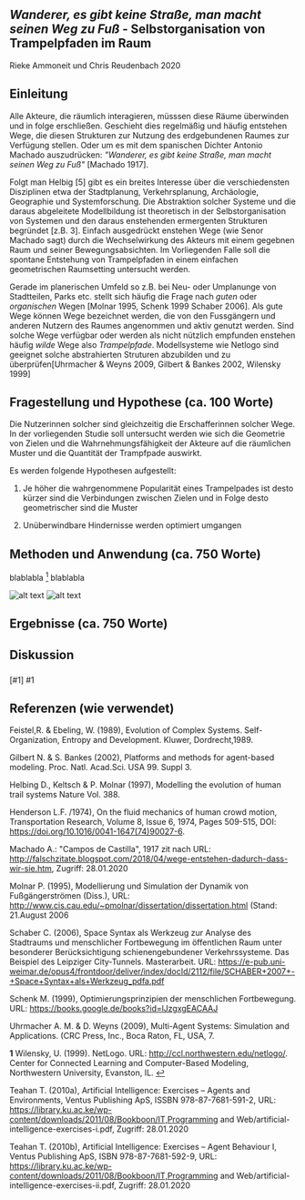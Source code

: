 ## _Wanderer, es gibt keine Straße, man macht seinen Weg zu Fuß_ - Selbstorganisation von Trampelpfaden im Raum

Rieke Ammoneit und Chris Reudenbach 2020

## Einleitung

Alle Akteure, die räumlich interagieren, müsssen diese Räume überwinden und in folge erschließen. Geschieht dies regelmäßig und häufig entstehen Wege, die diesen Strukturen zur Nutzung des erdgebundenen Raumes zur Verfügung stellen. Oder um es mit dem spanischen Dichter Antonio Machado auszudrücken: _"Wanderer, es gibt keine Straße, man macht seinen Weg zu Fuß"_ [Machado 1917]. 

Folgt man Helbig [5] gibt es ein breites Interesse über die verschiedensten Disziplinen etwa der Stadtplanung, Verkehrsplanung, Archäologie, Geographie und Systemforschung. Die Abstraktion solcher Systeme und die daraus abgeleitete Modellbildung ist theoretisch in der Selbstorganisation von Systemen und den daraus enstehenden ermergenten Strukturen begründet [z.B. 3]. Einfach ausgedrückt enstehen Wege (wie Senor Machado sagt) durch die Wechselwirkung des Akteurs mit einem gegebnen Raum und seiner Bewegungsabsichten. 
Im Vorliegenden Falle soll die spontane Entstehung von Trampelpfaden in einem einfachen geometrischen Raumsetting untersucht werden. 

Gerade im planerischen Umfeld so z.B. bei Neu- oder Umplanunge von Stadtteilen, Parks etc. stellt sich häufig die Frage nach _guten_ oder _organischen_ Wegen [Molnar 1995, Schenk 1999 Schaber 2006]. Als gute Wege können Wege bezeichnet werden, die von den Fussgängern und anderen Nutzern des Raumes angenommen und aktiv genutzt werden. Sind solche Wege verfügbar oder werden als nicht nützlich empfunden enstehen häufig _wilde_ Wege also _Trampelpfade_. Modellsysteme wie Netlogo sind geeignet solche abstrahierten Struturen abzubilden und zu überprüfen[Uhrmacher & Weyns 2009, Gilbert & Bankes 2002, Wilensky 1999] 

## Fragestellung und Hypothese (ca. 100 Worte)


Die Nutzerinnen solcher sind gleichzeitig die Erschafferinnen solcher Wege. In der vorliegenden Studie soll untersucht werden wie sich die Geometrie von Zielen und die Wahrnehmungsfähigkeit der Akteure auf die räumlichen Muster und die Quantität der Trampfpade auswirkt.

Es werden folgende Hypothesen aufgestellt:

1. Je höher die wahrgenommene  Popularität eines Trampelpades ist desto kürzer sind die Verbindungen zwischen Zielen und in Folge desto geometrischer sind die Muster

2. Unüberwindbare Hindernisse werden optimiert umgangen


## Methoden und Anwendung (ca. 750 Worte)

blablabla [<sup>1</sup>](#1) blablabla




![alt text](http://location/of/image)
![alt text](file:path)

## Ergebnisse (ca. 750 Worte)

## Diskussion

###
[#1] #1 

## Referenzen (wie verwendet)


Feistel,R. & Ebeling, W. (1989), Evolution of Complex Systems. Self-Organization, Entropy and Development. Kluwer, Dordrecht,1989.

Gilbert N. & S. Bankes (2002), Platforms and methods for agent-based modeling. Proc. Natl. Acad.Sci. USA 99. Suppl 3.

Helbing D., Keltsch & P. Molnar (1997), Modelling the evolution of human trail systems Nature  Vol. 388.

Henderson L.F. /1974), On the fluid mechanics of human crowd motion, Transportation Research, Volume 8, Issue 6, 1974, Pages 509-515, DOI: https://doi.org/10.1016/0041-1647(74)90027-6.

Machado A.: "Campos de Castilla", 1917 zit nach URL: http://falschzitate.blogspot.com/2018/04/wege-entstehen-dadurch-dass-wir-sie.htm, Zugriff: 28.01.2020

Molnar P. (1995), Modellierung und Simulation der Dynamik von Fußgängerströmen (Diss.), URL: http://www.cis.cau.edu/~pmolnar/dissertation/dissertation.html (Stand: 21.August 2006

Schaber C. (2006), Space Syntax als Werkzeug zur Analyse des Stadtraums und menschlicher Fortbewegung im öffentlichen Raum unter besonderer Berücksichtigung schienengebundener Verkehrssysteme.   Das Beispiel des Leipziger City-Tunnels. Masterarbeit. URL: https://e-pub.uni-weimar.de/opus4/frontdoor/deliver/index/docId/2112/file/SCHABER+2007+-+Space+Syntax+als+Werkzeug_pdfa.pdf

Schenk M. (1999), Optimierungsprinzipien der menschlichen Fortbewegung. URL: https://books.google.de/books?id=lJzgxgEACAAJ

Uhrmacher A. M. & D. Weyns (2009), Multi-Agent Systems: Simulation and Applications. (CRC Press, Inc., Boca Raton, FL, USA, 7. 

<b id="f1">1</b> Wilensky, U. (1999). NetLogo. URL: http://ccl.northwestern.edu/netlogo/. Center for Connected Learning and Computer-Based Modeling, Northwestern University, Evanston, IL. [↩](#a1)


Teahan T. (2010a), Artificial Intelligence: Exercises – Agents and Environments, Ventus Publishing ApS, ISSBN 978-87-7681-591-2, URL: https://library.ku.ac.ke/wp-content/downloads/2011/08/Bookboon/IT,Programming and Web/artificial-intelligence-exercises-i.pdf, Zugriff: 28.01.2020

 <a class="anchor" id="1"></a> Teahan T. (2010b), Artificial Intelligence: Exercises – Agent Behaviour I, Ventus Publishing ApS, ISBN 978-87-7681-592-9, URL: https://library.ku.ac.ke/wp-content/downloads/2011/08/Bookboon/IT,Programming and Web/artificial-intelligence-exercises-ii.pdf, Zugriff: 28.01.2020
